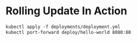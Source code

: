 # Rolling Update In Action
```dockerfile
kubectl apply -f deployments/deployment.yml
kubectl port-forward deploy/hello-world 8080:80
```